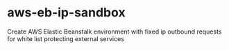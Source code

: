 # aws-eb-ip-sandbox
Create AWS Elastic Beanstalk environment with fixed ip outbound requests for white list protecting external services

